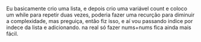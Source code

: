 Eu basicamente crio uma lista, e depois crio uma variável count e coloco um while para repetir duas vezes, poderia fazer uma recurção para diminuir a complexidade, mas preguiça, então fiz isso, e aí vou passando indice por indece da lista e adicionando. na real só fazer nums+nums fica ainda mais fácil.